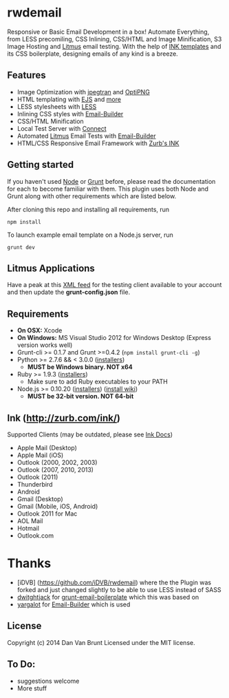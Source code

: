 # rwdemail
Responsive or Basic Email Development in a box! Automate Everything, from LESS precomiling, CSS Inlining, CSS/HTML and Image Minification, S3 Image Hosting and [Litmus](https://litmus.com) email testing. With the help of [INK templates](http://zurb.com/ink/docs.php) and its CSS boilerplate, designing emails of any kind is a breeze.

## Features
* Image Optimization with [jpegtran](http://jpegclub.org/jpegtran/) and [OptiPNG](http://optipng.sourceforge.net/)
* HTML templating with [EJS](https://github.com/visionmedia/ejs) and [more](https://github.com/dwightjack/grunt-ejs-render)
* LESS stylesheets with [LESS](http://lesscss.org/)
* Inlining CSS styles with [Email-Builder](https://github.com/yargalot/Email-Builder)
* CSS/HTML Minification
* Local Test Server with [Connect](https://github.com/gruntjs/grunt-contrib-connect)
* Automated [Litmus](https://litmus.com) Email Tests with [Email-Builder](https://github.com/yargalot/Email-Builder)
* HTML/CSS Responsive Email Framework with [Zurb's INK](http://zurb.com/ink/)

## Getting started 
If you haven't used [Node](http://nodejs.org/) or [Grunt](http://gruntjs.com/getting-started) before, please read the documentation for each to become familiar with them. This plugin uses both Node and Grunt along with other requirements which are listed below.

After cloning this repo and installing all requirements, run
```shell
npm install
```

To launch example email template on a Node.js server, run
```shell
grunt dev
```

## Litmus Applications
Have a peak at this [XML feed](https://klick9.litmus.com/emails/clients.xml) for the testing client available to your account and then update the **grunt-config.json** file.

## Requirements
* **On OSX:** Xcode
* **On Windows:** MS Visual Studio 2012 for Windows Desktop (Express version works well)
* Grunt-cli >= 0.1.7 and Grunt >=0.4.2 (`npm install grunt-cli -g`)
* Python >= 2.7.6 && < 3.0.0 ([installers](https://www.python.org/downloads/))
  * **MUST be Windows binary. NOT x64**
* Ruby >= 1.9.3 ([installers](http://www.ruby-lang.org/en/downloads/))
  * Make sure to add Ruby executables to your PATH
* Node.js >= 0.10.20 ([installers](http://nodejs.org/download/)) ([install wiki](https://github.com/joyent/node/wiki/Installing-Node.js-via-package-manager))
  * **MUST be 32-bit version. NOT 64-bit**

## Ink (http://zurb.com/ink/)
Supported Clients (may be outdated, please see [Ink Docs](http://zurb.com/ink/docs.php#compatibility))
* Apple Mail (Desktop)
* Apple Mail (iOS)
* Outlook (2000, 2002, 2003)
* Outlook (2007, 2010, 2013)
* Outlook (2011)
* Thunderbird
* Android
* Gmail (Desktop)
* Gmail (Mobile, iOS, Android)
* Outlook 2011 for Mac
* AOL Mail
* Hotmail
* Outlook.com

# Thanks
- [iDVB] (https://github.com/iDVB/rwdemail) where the the Plugin was forked and just changed slightly to be able to use LESS instead of SASS
- [dwitghtjack](https://github.com/dwightjack) for [grunt-email-boilerplate](https://github.com/dwightjack/grunt-email-boilerplate/blob/master/README.md) which this was based on
- [yargalot](https://github.com/yargalot) for [Email-Builder](https://github.com/yargalot/Email-Builder) which is used

## License
Copyright (c) 2014 Dan Van Brunt Licensed under the MIT license.

## To Do:
- suggestions welcome
- More stuff

